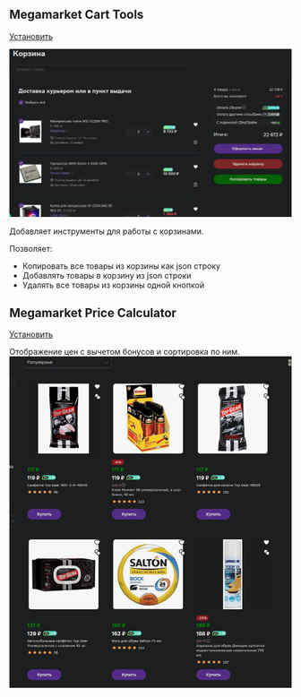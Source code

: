 ## Megamarket Cart Tools
[Установить](https://github.com/xob0t/MM-tools/raw/main/mm_cart_tools.user.js)


![cart_demo](media/cart_demo.webp "Made with ScreenToGif")

Добавляет инструменты для работы с корзинами.

Позволяет:
* Копировать все товары из корзины как json строку
* Добавлять товары в корзину из json строки
* Удалять все товары из корзины одной кнопкой


## Megamarket Price Calculator
[Установить](https://github.com/xob0t/MM-tools/raw/main/mm_bonus_calc.user.js)

Отображение цен с вычетом бонусов и сортировка по ним.
![bonus_demo](media/bonus_demo.jpg)
